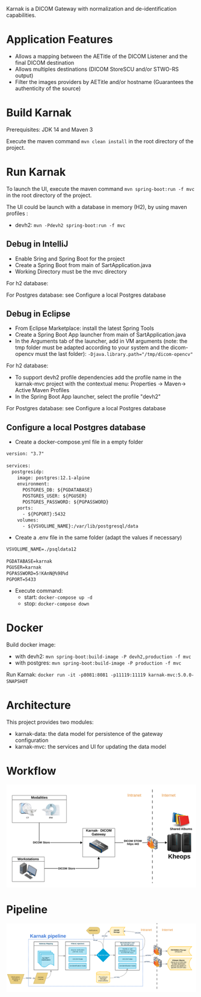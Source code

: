 Karnak is a DICOM Gateway with normalization and de-identification capabilities.

# Application Features

 - Allows a mapping between the AETitle of the DICOM Listener and the final DICOM destination  
 - Allows multiples destinations (DICOM StoreSCU and/or STWO-RS output)
 - Filter the images providers by AETitle and/or hostname (Guarantees the authenticity of the source)


# Build Karnak

Prerequisites: JDK 14 and Maven 3

Execute the maven command `mvn clean install` in the root directory of the project.

# Run Karnak

To launch the UI, execute the maven command `mvn spring-boot:run -f mvc` in the root directory of the project.

The UI could be launch with a database in memory (H2), by using maven profiles :
 - devh2: `mvn -Pdevh2 spring-boot:run -f mvc`
 
## Debug in IntelliJ
 - Enable Sring and Spring Boot for the project
 - Create a Spring Boot from main of SartApplication.java
 - Working Directory must be the mvc directory

For h2 database:

For Postgres database: see Configure a local Postgres database

## Debug in Eclipse
 - From Eclipse Marketplace: install the latest Spring Tools
 - Create a Spring Boot App launcher from main of SartApplication.java
 - In the Arguments tab of the launcher, add in VM arguments (note: the tmp folder must be adapted according to your system and the dicom-opencv must the last folder): `-Djava.library.path="/tmp/dicom-opencv"`

For h2 database:
 - To support devh2 profile dependencies add the profile name in the karnak-mvc project with the contextual menu: Properties -> Maven-> Active Maven Profiles
 - In the Spring Boot App launcher, select the profile "devh2"

For Postgres database: see Configure a local Postgres database

## Configure a local Postgres database

- Create a docker-compose.yml file in a empty folder

```
version: "3.7"

services:
  postgresidp:
    image: postgres:12.1-alpine
    environment:
      POSTGRES_DB: ${PGDATABASE}
      POSTGRES_USER: ${PGUSER}
      POSTGRES_PASSWORD: ${PGPASSWORD}
    ports:
      - ${PGPORT}:5432
    volumes:
      - ${VSVOLUME_NAME}:/var/lib/postgresql/data
```

- Create a .env file in the same folder (adapt the values if necessary)

```
VSVOLUME_NAME=./psqldata12

PGDATABASE=karnak
PGUSER=karnak
PGPASSWORD=5!KAnN@%98%d
PGPORT=5433
```
- Execute command:    
    - start: `docker-compose up -d`
    - stop: `docker-compose down`

# Docker

Build docker image:
 - with devh2: `mvn spring-boot:build-image -P devh2,production -f mvc`
 - with postgres: `mvn spring-boot:build-image -P production -f mvc`

Run Karnak: `docker run -it -p8081:8081 -p11119:11119 karnak-mvc:5.0.0-SNAPSHOT`

# Architecture

This project provides two modules:
 - karnak-data: the data model for persistence of the gateway configuration 
 - karnak-mvc: the services and UI for updating the data model

# Workflow

![Workflow](doc/karnak-workflow.svg)

# Pipeline

![Workflow](doc/karnak-pipeline.svg)
